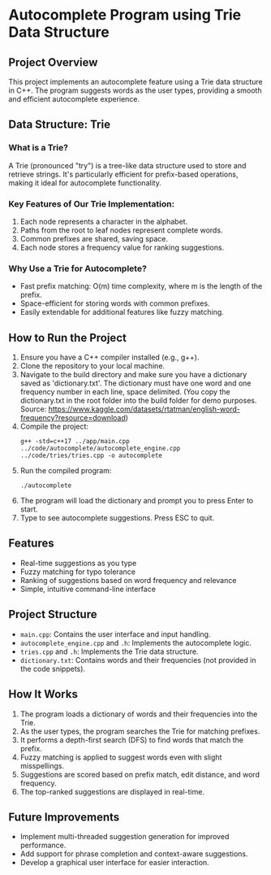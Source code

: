 # Autocomplete Program using Trie Data Structure

## Project Overview

This project implements an autocomplete feature using a Trie data structure in C++. The program suggests words as the user types, providing a smooth and efficient autocomplete experience.

## Data Structure: Trie

### What is a Trie?

A Trie (pronounced "try") is a tree-like data structure used to store and retrieve strings. It's particularly efficient for prefix-based operations, making it ideal for autocomplete functionality.

### Key Features of Our Trie Implementation:

1. Each node represents a character in the alphabet.
2. Paths from the root to leaf nodes represent complete words.
3. Common prefixes are shared, saving space.
4. Each node stores a frequency value for ranking suggestions.

### Why Use a Trie for Autocomplete?

- Fast prefix matching: O(m) time complexity, where m is the length of the prefix.
- Space-efficient for storing words with common prefixes.
- Easily extendable for additional features like fuzzy matching.

## How to Run the Project

1. Ensure you have a C++ compiler installed (e.g., g++).
2. Clone the repository to your local machine.
3. Navigate to the build directory and make sure you have a dictionary saved as 'dictionary.txt'. The dictionary must have one word and one frequency number in each line, space delimited. (You copy the dictionary.txt in the root folder into the build folder for demo purposes. Source: https://www.kaggle.com/datasets/rtatman/english-word-frequency?resource=download)
4. Compile the project:
   ```
   g++ -std=c++17 ../app/main.cpp ../code/autocomplete/autocomplete_engine.cpp ../code/tries/tries.cpp -o autocomplete
   ```
5. Run the compiled program:
   ```
   ./autocomplete
   ```
6. The program will load the dictionary and prompt you to press Enter to start.
7. Type to see autocomplete suggestions. Press ESC to quit.

## Features

- Real-time suggestions as you type
- Fuzzy matching for typo tolerance
- Ranking of suggestions based on word frequency and relevance
- Simple, intuitive command-line interface

## Project Structure

- `main.cpp`: Contains the user interface and input handling.
- `autocomplete_engine.cpp` and `.h`: Implements the autocomplete logic.
- `tries.cpp` and `.h`: Implements the Trie data structure.
- `dictionary.txt`: Contains words and their frequencies (not provided in the code snippets).

## How It Works

1. The program loads a dictionary of words and their frequencies into the Trie.
2. As the user types, the program searches the Trie for matching prefixes.
3. It performs a depth-first search (DFS) to find words that match the prefix.
4. Fuzzy matching is applied to suggest words even with slight misspellings.
5. Suggestions are scored based on prefix match, edit distance, and word frequency.
6. The top-ranked suggestions are displayed in real-time.

## Future Improvements

- Implement multi-threaded suggestion generation for improved performance.
- Add support for phrase completion and context-aware suggestions.
- Develop a graphical user interface for easier interaction.
